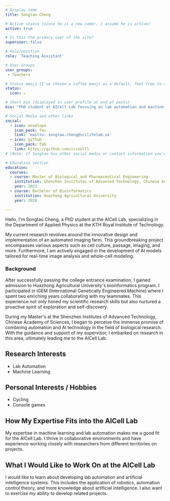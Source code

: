 ```yaml
---
# Display name
title: Songtao Cheng

# Active status (since he is a new comer, I assume he is active)
active: true

# Is this the primary user of the site?
superuser: false

# Role/position
role: 'Teaching Assistant'

# User Groups
user_groups:
 - Teachers

# Status emoji (I've chosen a coffee emoji as a default, feel free to change)
status:
  icon: ☕️

# Short bio (displayed in user profile at end of posts)
bio: "PhD student at AICell Lab focusing on lab automation and machine learning."

# Social Media and other links
social:
  - icon: envelope
    icon_pack: fas
    link: 'mailto: songtao.cheng@scilifelab.se'
  - icon: github
    icon_pack: fab
    link: https://github.com/cccoolll
# (Note: If Songtao has other social media or contact information you'd like to include, you can add them in a similar format.)

# Education section
education:
  courses:
  - course: Master of Biological and Pharmaceutical Engineering
    institution: Shenzhen Institutes of Advanced Technology, Chinese Academy of Sciences
    year: 2023
  - course: Bachelor of Bioinformatics
    institution: Huazhong Agricultural University
    year: 2020

---
```


Hello, I'm Songtao Cheng, a PhD student at the AICell Lab, specializing in the Department of Applied Physics at the KTH Royal Institute of Technology.

My current research revolves around the innovative design and implementation of an automated imaging farm. This groundbreaking project encompasses various aspects such as cell culture, passage, imaging, and more. Furthermore, I am actively engaged in the development of AI models tailored for real-time image analysis and whole-cell modeling.

### Background

After successfully passing the college entrance examination, I gained admission to Huazhong Agricultural University's bioinformatics program. I participated in iGEM (International Genetically Engineered Machine) where I spent two enriching years collaborating with my teammates. This experience not only honed my scientific research skills but also nurtured a proactive spirit of exploration and self-discovery.

During my Master's at the Shenzhen Institutes of Advanced Technology, Chinese Academy of Sciences, I began to perceive the immense promise of combining automation and AI technology in the field of biological research. With the guidance and support of my supervisor, I embarked on research in this area, ultimately leading me to the AICell Lab.

## Research Interests

- Lab Automation
- Machine Learning

## Personal Interests / Hobbies

- Cycling
- Console games

## How My Expertise Fits into the AICell Lab

My expertise in machine learning and lab automation makes me a good fit for the AICell Lab. I thrive in collaborative environments and have experience working closely with researchers from different territories on projects.

## What I Would Like to Work On at the AICell Lab

I would like to learn about developing lab automation and artificial intelligence systems. This includes the application of robotics, automation control theory, and more knowledge about artificial intelligence. I also want to exercise my ability to develop related projects.
